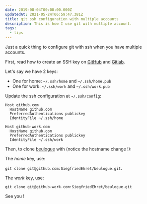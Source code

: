 ```yaml
---
date: 2019-08-04T00:00:00.000Z
updatedAt: 2021-05-24T06:59:47.381Z
title: git ssh configuration with multiple accounts
description: This is how I use git with multiple account.
tags:
  - tips
---
```


Just a quick thing to configure git with ssh when you have multiple accounts.

First, read how to create an SSH key on [GitHub](https://help.github.com/en/articles/generating-a-new-ssh-key-and-adding-it-to-the-ssh-agent) and [Gitlab](https://docs.gitlab.com/ee/gitlab-basics/create-your-ssh-keys.html).

Let's say we have 2 keys:

- One for home: `~/.ssh/home` and `~/.ssh/home.pub`
- One for work: `~/.ssh/work` and `~/.ssh/work.pub`

Update the ssh configuration at `~/.ssh/config`:

```
Host github.com
  HostName github.com
  PreferredAuthentications publickey
  IdentityFile ~/.ssh/home

Host github-work.com
  HostName github.com
  PreferredAuthentications publickey
  IdentityFile ~/.ssh/work
```

Then, to clone [beulogue](https://github.com/SiegfriedEhret/beulogue/) with (notice the hostname change !):

The _home_ key, use:

`git clone git@github.com:SiegfriedEhret/beulogue.git`.

The _work_ key, use:

`git clone git@github-work.com:SiegfriedEhret/beulogue.git`

See you !
